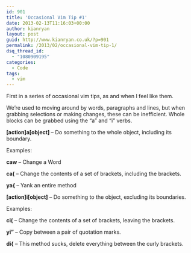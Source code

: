 ```yaml
---
id: 901
title: 'Occasional Vim Tip #1'
date: 2013-02-13T11:16:03+00:00
author: kianryan
layout: post
guid: http://www.kianryan.co.uk/?p=901
permalink: /2013/02/occasional-vim-tip-1/
dsq_thread_id:
  - "1080909195"
categories:
  - Code
tags:
  - vim
---
```

First in a series of occasional vim tips, as and when I feel like them.

We&#8217;re used to moving around by words, paragraphs and lines, but when grabbing selections or making changes, these can be inefficient. Whole blocks can be grabbed using the &#8220;a&#8221; and &#8220;i&#8221; verbs.

**[action]a[object]** &#8211; Do something to the whole object, including its boundary.

Examples:
  
**caw** &#8211; Change a Word
  
**ca(** &#8211; Change the contents of a set of brackets, including the brackets.
  
**ya{** &#8211; Yank an entire method

**[action]i[object]** &#8211; Do something to the object, excluding its boundaries.

Examples:

**ci(** &#8211; Change the contents of a set of brackets, leaving the brackets.
  
**yi&#8221;** &#8211; Copy between a pair of quotation marks.
  
**di{** &#8211; This method sucks, delete everything between the curly brackets.